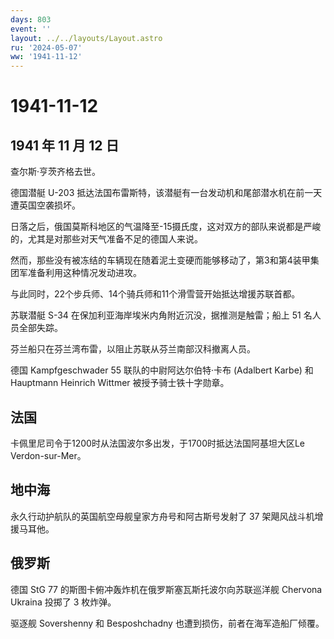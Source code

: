 ```yaml
---
days: 803
event: ''
layout: ../../layouts/Layout.astro
ru: '2024-05-07'
ww: '1941-11-12'
---
```


# 1941-11-12

## 1941 年 11 月 12 日

查尔斯·亨茨齐格去世。

德国潜艇 U-203
抵达法国布雷斯特，该潜艇有一台发动机和尾部潜水机在前一天遭英国空袭损坏。

日落之后，俄国莫斯科地区的气温降至-15摄氏度，这对双方的部队来说都是严峻的，尤其是对那些对天气准备不足的德国人来说。

然而，那些没有被冻结的车辆现在随着泥土变硬而能够移动了，第3和第4装甲集团军准备利用这种情况发动进攻。

与此同时，22个步兵师、14个骑兵师和11个滑雪营开始抵达增援苏联首都。

苏联潜艇 S-34 在保加利亚海岸埃米内角附近沉没，据推测是触雷；船上 51
名人员全部失踪。

芬兰船只在芬兰湾布雷，以阻止苏联从芬兰南部汉科撤离人员。

德国 Kampfgeschwader 55 联队的中尉阿达尔伯特·卡布 (Adalbert Karbe) 和
Hauptmann Heinrich Wittmer 被授予骑士铁十字勋章。

## 法国

卡佩里尼司令于1200时从法国波尔多出发，于1700时抵达法国阿基坦大区Le
Verdon-sur-Mer。

## 地中海

永久行动护航队的英国航空母舰皇家方舟号和阿古斯号发射了 37
架飓风战斗机增援马耳他。

## 俄罗斯

德国 StG 77 的斯图卡俯冲轰炸机在俄罗斯塞瓦斯托波尔向苏联巡洋舰 Chervona
Ukraina 投掷了 3 枚炸弹。

驱逐舰 Sovershenny 和 Besposhchadny 也遭到损伤，前者在海军造船厂倾覆。